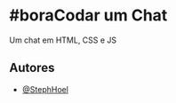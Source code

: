 # #boraCodar um Chat
Um chat em HTML, CSS e JS

## Autores

- [@StephHoel](https://www.github.com/StephHoel)

